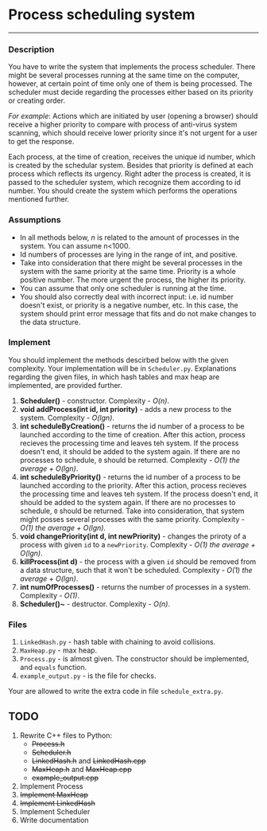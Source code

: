 Process scheduling system
=============================

* * *
### Description
You have to write the system that implements the process scheduler. There might be several processes running at the same time
on the computer, however, at certain point of time only one of them is being processed. The scheduler must decide regarding the 
processes either based on its priority or creating order.

*For example*: Actions which are initiated by user (opening a browser) should receive a higher priority to compare with process
of anti-virus system scanning, which should receive lower priority since it's not urgent for a user to get the response. 

Each process, at the time of creation, receives the unique id number, which is created by the schedular system. Besides that
priority is defined at each process which reflects its urgency. 
Right adter the process is created, it is passed to the scheduler system, which recognize them according to id number.
You should create the system which performs the operations mentioned further.

### Assumptions
*	In all methods below, *n* is related to the amount of processes in the system. You can assume n<1000.
*	Id numbers of processes are lying in the range of int, and positive.
*	Take into consideration that there might be several processes in the system with the same priority at the same time.
	Priority is a whole positive number. The more urgent the process, the higher its priority.
*	You can assume that only one scheduler is running at the time.
*	You should also correctly deal with incorrect input: i.e. id number doesn't exist, or priority is a negative number, etc. In this case,
	the system should print error message that fits and do not make changes to the data structure.

### Implement
You should implement the methods descirbed below with the given complexity. Your implementation will be in `Scheduler.py`.
Explanations regarding the given files, in which hash tables and max heap are implemented, are provided further.

1.	**Scheduler()** - constructor. Complexity - *O(n)*.
2.	**void addProcess(int id, int priority)** - adds a new process to the system. Complexity - *O(lgn)*.
3.	**int scheduleByCreation()** - returns the id number of a process to be launched according to the time of creation. After this action, process recieves the processing time and leaves teh system. If the process doesn't end,
	it should be added to the system again.
	If there are no processes to schedule, `0` should be returned. Complexity - *O(1) the average + O(lgn)*.
4.	**int scheduleByPriority()** - returns the id number of a process to be launched according to the priority. After this action, process recieves the processing time and leaves teh system. If the process doesn't end,
	it should be added to the system again. If there are no processes to schedule, `0` should be returned. 
	Take into consideration, that system might posses several processes with the same priority.
	Complexity - *O(1) the average + O(lgn)*.
5.	**void changePriority(int d, int newPriority)** - changes the priroty of a process with given `id` to a `newPriority`. Complexity - *O(1) the average + O(lgn)*.
6.	**killProcess(int d)** - the process with a given `id` should be removed from a data structure, such that it won't be scheduled. Complexity - *O(1) the average + O(lgn)*.
7. 	**int numOfProcesses()** - returns the number of processes in a system. Complexity - *O(1)*.
8. 	**Scheduler()~** - destructor. Complexity - *O(n)*.

### Files
1.	`LinkedHash.py` - hash table with chaining to avoid collisions.
2. 	`MaxHeap.py` - max heap.
3.	`Process.py` - is almost given. The constructor should be implemented, and `equals` function.
4.	`example_output.py` - is the file for checks.

Your are allowed to write the extra code in file `schedule_extra.py`. 


TODO
----
1. Rewrite C++ files to Python:
	* <del>Process.h</del>
	* <del>Scheduler.h</del>
	* <del>LinkedHash.h</del> and <del>LinkedHash.cpp</del>
	* <del>MaxHeap.h</del> and <del>MaxHeap.cpp</del>
	* <del>example_output.cpp</del>
2. Implement Process
3. <del>Implement MaxHeap</del>
4. <del>Implement LinkedHash</del>
5. Implement Scheduler
6. Write documentation